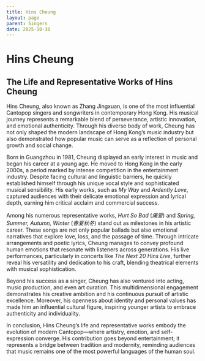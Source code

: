 ```yaml
---
title: Hins Cheung
layout: page
parent: Singers
date: 2025-10-30
---
```


# Hins Cheung

## The Life and Representative Works of Hins Cheung

Hins Cheung, also known as Zhang Jingxuan, is one of the most influential Cantopop singers and songwriters in contemporary Hong Kong. His musical journey represents a remarkable blend of perseverance, artistic innovation, and emotional authenticity. Through his diverse body of work, Cheung has not only shaped the modern landscape of Hong Kong’s music industry but also demonstrated how popular music can serve as a reflection of personal growth and social change.

Born in Guangzhou in 1981, Cheung displayed an early interest in music and began his career at a young age. He moved to Hong Kong in the early 2000s, a period marked by intense competition in the entertainment industry. Despite facing cultural and linguistic barriers, he quickly established himself through his unique vocal style and sophisticated musical sensibility. His early works, such as _My Way_ and _Ardently Love_, captured audiences with their delicate emotional expression and lyrical depth, earning him critical acclaim and commercial success.

Among his numerous representative works, _Hurt So Bad_ (_痛爱_) and _Spring, Summer, Autumn, Winter_ (_春夏秋冬_) stand out as milestones in his artistic career. These songs are not only popular ballads but also emotional narratives that explore love, loss, and the passage of time. Through intricate arrangements and poetic lyrics, Cheung manages to convey profound human emotions that resonate with listeners across generations. His live performances, particularly in concerts like _The Next 20 Hins Live_, further reveal his versatility and dedication to his craft, blending theatrical elements with musical sophistication.

Beyond his success as a singer, Cheung has also ventured into acting, music production, and even art curation. This multidimensional engagement demonstrates his creative ambition and his continuous pursuit of artistic excellence. Moreover, his openness about identity and personal values has made him an influential cultural figure, inspiring younger artists to embrace authenticity and individuality.

In conclusion, Hins Cheung’s life and representative works embody the evolution of modern Cantopop—where artistry, emotion, and self-expression converge. His contribution goes beyond entertainment; it represents a bridge between tradition and modernity, reminding audiences that music remains one of the most powerful languages of the human soul.